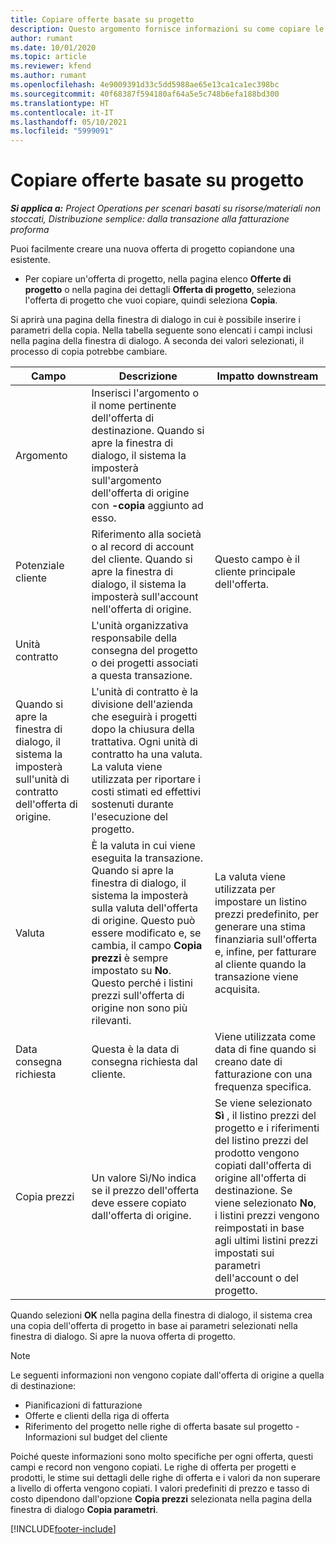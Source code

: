 ```yaml
---
title: Copiare offerte basate su progetto
description: Questo argomento fornisce informazioni su come copiare le offerte basate su progetto in Project Operations.
author: rumant
ms.date: 10/01/2020
ms.topic: article
ms.reviewer: kfend
ms.author: rumant
ms.openlocfilehash: 4e9009391d33c5dd5988ae65e13ca1ca1ec398bc
ms.sourcegitcommit: 40f68387f594180af64a5e5c748b6efa188bd300
ms.translationtype: HT
ms.contentlocale: it-IT
ms.lasthandoff: 05/10/2021
ms.locfileid: "5999091"
---
```

# <a name="copy-project-based-quotes"></a>Copiare offerte basate su progetto

_**Si applica a:** Project Operations per scenari basati su risorse/materiali non stoccati, Distribuzione semplice: dalla transazione alla fatturazione proforma_

Puoi facilmente creare una nuova offerta di progetto copiandone una esistente. 

- Per copiare un'offerta di progetto, nella pagina elenco **Offerte di progetto** o nella pagina dei dettagli **Offerta di progetto**, seleziona l'offerta di progetto che vuoi copiare, quindi seleziona **Copia**.

Si aprirà una pagina della finestra di dialogo in cui è possibile inserire i parametri della copia. Nella tabella seguente sono elencati i campi inclusi nella pagina della finestra di dialogo. A seconda dei valori selezionati, il processo di copia potrebbe cambiare.

| **Campo** | **Descrizione** | **Impatto downstream** |
| --- | --- | --- |
| Argomento | Inserisci l'argomento o il nome pertinente dell'offerta di destinazione. Quando si apre la finestra di dialogo, il sistema la imposterà sull'argomento dell'offerta di origine con **-copia** aggiunto ad esso. | |
| Potenziale cliente | Riferimento alla società o al record di account del cliente. Quando si apre la finestra di dialogo, il sistema la imposterà sull'account nell'offerta di origine. | Questo campo è il cliente principale dell'offerta. |
| Unità contratto | L'unità organizzativa responsabile della consegna del progetto o dei progetti associati a questa transazione.
Quando si apre la finestra di dialogo, il sistema la imposterà sull'unità di contratto dell'offerta di origine. | L'unità di contratto è la divisione dell'azienda che eseguirà i progetti dopo la chiusura della trattativa. Ogni unità di contratto ha una valuta. La valuta viene utilizzata per riportare i costi stimati ed effettivi sostenuti durante l'esecuzione del progetto. |
| Valuta | È la valuta in cui viene eseguita la transazione. Quando si apre la finestra di dialogo, il sistema la imposterà sulla valuta dell'offerta di origine. Questo può essere modificato e, se cambia, il campo **Copia prezzi** è sempre impostato su **No**. Questo perché i listini prezzi sull'offerta di origine non sono più rilevanti. | La valuta viene utilizzata per impostare un listino prezzi predefinito, per generare una stima finanziaria sull'offerta e, infine, per fatturare al cliente quando la transazione viene acquisita. |
| Data consegna richiesta | Questa è la data di consegna richiesta dal cliente. | Viene utilizzata come data di fine quando si creano date di fatturazione con una frequenza specifica. |
| Copia prezzi | Un valore Sì/No indica se il prezzo dell'offerta deve essere copiato dall'offerta di origine. | Se viene selezionato **Sì** , il listino prezzi del progetto e i riferimenti del listino prezzi del prodotto vengono copiati dall'offerta di origine all'offerta di destinazione. Se viene selezionato **No**, i listini prezzi vengono reimpostati in base agli ultimi listini prezzi impostati sui parametri dell'account o del progetto. |

Quando selezioni **OK** nella pagina della finestra di dialogo, il sistema crea una copia dell'offerta di progetto in base ai parametri selezionati nella finestra di dialogo. Si apre la nuova offerta di progetto. 

> [!NOTE]
> Le seguenti informazioni non vengono copiate dall'offerta di origine a quella di destinazione:
>
> - Pianificazioni di fatturazione
> - Offerte e clienti della riga di offerta
> - Riferimento del progetto nelle righe di offerta basate sul progetto - Informazioni sul budget del cliente
>
>Poiché queste informazioni sono molto specifiche per ogni offerta, questi campi e record non vengono copiati. Le righe di offerta per progetti e prodotti, le stime sui dettagli delle righe di offerta e i valori da non superare a livello di offerta vengono copiati. I valori predefiniti di prezzo e tasso di costo dipendono dall'opzione **Copia prezzi** selezionata nella pagina della finestra di dialogo **Copia parametri**.


[!INCLUDE[footer-include](../includes/footer-banner.md)]